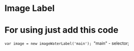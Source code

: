 # Image Label
# For using just add this code 
``var image = new imageWaterLabel('main');
``"main" - selector;